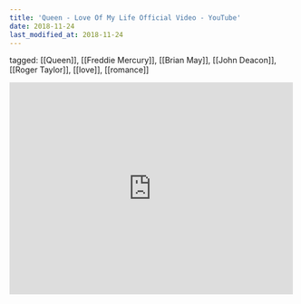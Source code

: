 ```yaml
---
title: 'Queen - Love Of My Life Official Video - YouTube'
date: 2018-11-24
last_modified_at: 2018-11-24
---
```

tagged: [[Queen]], [[Freddie Mercury]], [[Brian May]], [[John Deacon]], [[Roger Taylor]], [[love]], [[romance]]
<iframe allow="accelerometer; autoplay; clipboard-write; encrypted-media; gyroscope; picture-in-picture" allowfullscreen="" frameborder="0" height="375" id="youtube_iframe" src="https://www.youtube.com/embed/sUJkCXE4sAA?feature=oembed&amp;enablejsapi=1&amp;origin=https://safe.txmblr.com&amp;wmode=opaque" width="500"></iframe>